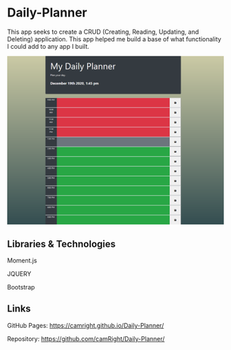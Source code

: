 # Daily-Planner
This app seeks to create a CRUD (Creating, Reading, Updating, and Deleting) application. This app helped me build a base of what functionality I could add to any app I built.

![Image of Application](assets/FunctionalityofDaily-Planner.png)
## Libraries & Technologies

Moment.js

JQUERY

Bootstrap

## Links

GitHub Pages: https://camright.github.io/Daily-Planner/

Repository: https://github.com/camRight/Daily-Planner/
